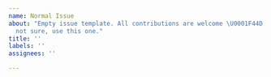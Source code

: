 ```yaml
---
name: Normal Issue
about: "Empty issue template. All contributions are welcome \U0001F44D. If you are
  not sure, use this one."
title: ''
labels: ''
assignees: ''

---
```



